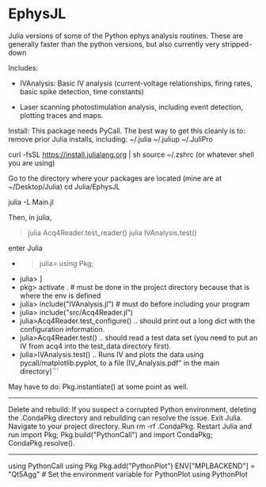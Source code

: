 # EphysJL

Julia versions of some of the Python ephys analysis routines.
These are generally faster than the python versions, but
also currently very stripped-down

Includes:

* IVAnalysis: Basic IV analysis (current-voltage relationships, firing rates, basic
spike detection, time constants)

* Laser scanning photostimulation analysis, including event detection, plotting traces
 and maps.



Install:
This package needs PyCall. The best way to get this cleanly is to:
remove prior Julia installs, including:
~/.julia
~/.juliup
~/.JuliPro

curl -fsSL https://install.julialang.org | sh 
source ~/.zshrc (or whatever shell you are using)

Go to the directory where your packages are located (mine are at ~/Desktop/Julia)
cd Julia/EphysJL

julia -L Main.jl

Then, in julia,
>julia Acq4Reader.test_reader()
>julia IVAnalysis.test()



enter Julia

* >julia> using Pkg;
* julia> ]
* pkg> activate .  # must be done in the project directory because that is where the env is defined
* julia> include("IVAnalysis.jl") # must do before including your program
* julia> include("src/Acq4Reader.jl")
* julia>Acq4Reader.test_configure()
.. should print out a long dict with the configuration information.
* julia>Acq4Reader.test() 
.. should read a test data set (you need to put an IV from acq4 into the test_data directory first).
* julia>IVAnalysis.test()
.. Runs IV and plots the data using pycall/matplotlib.pyplot, to a file (IV_Analysis.pdf" in the main directory)```


May have to do: Pkg.instantiate() at some point as well.

--------------
Delete and rebuild: If you suspect a corrupted Python environment, deleting the .CondaPkg directory and rebuilding can resolve the issue.
Exit Julia.
Navigate to your project directory.
Run rm -rf .CondaPkg.
Restart Julia and run import Pkg; Pkg.build("PythonCall") and import CondaPkg; CondaPkg.resolve(). 

------------------
using PythonCall
using Pkg
Pkg.add("PythonPlot")
ENV["MPLBACKEND"] = "Qt5Agg" # Set the environment variable for PythonPlot
using PythonPlot

